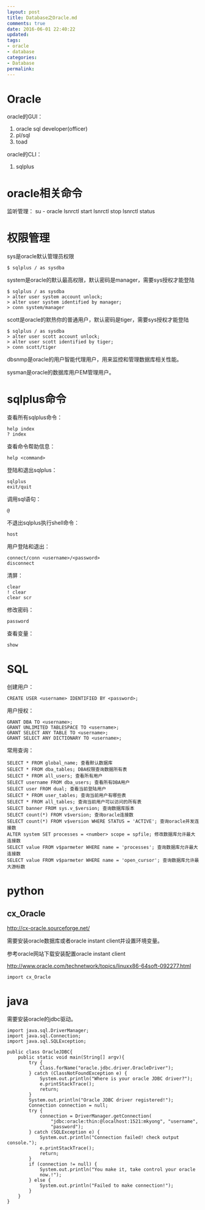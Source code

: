```yaml
---
layout: post
title: Database之Oracle.md
comments: true
date: 2016-06-01 22:40:22
updated:
tags:
- oracle
- database
categories:
- Database
permalink:
---
```


# Oracle

oracle的GUI：
1. oracle sql developer(officer)
2. pl/sql
3. toad

oracle的CLI：
1. sqlplus

# oracle相关命令

监听管理：
    su - oracle
    lsnrctl start
    lsnrctl stop
    lsnrctl status

# 权限管理

sys是oracle默认管理员权限

    $ sqlplus / as sysdba

system是oracle的默认最高权限，默认密码是manager，需要sys授权才能登陆

    $ sqlplus / as sysdba
    > alter user system account unlock;
    > alter user system identified by manager;
    > conn system/manager

scott是oracle的默热你的普通用户，默认密码是tiger，需要sys授权才能登陆

    $ sqlplus / as sysdba
    > alter user scott account unlock;
    > alter user scott identified by tiger;
    > conn scott/tiger

dbsnmp是oracle的用户智能代理用户，用来监控和管理数据库相关性能。

sysman是oracle的数据库用户EM管理用户。

# sqlplus命令

查看所有sqlplus命令：

    help index
    ? index

查看命令帮助信息：

    help <command>

登陆和退出sqlplus：

    sqlplus
    exit/quit

调用sql语句：

    @

不退出sqlplus执行shell命令：

    host

用户登陆和退出：

    connect/conn <username>/<password>
    disconnect

清屏：

    clear
    ! clear
    clear scr

修改密码：

    password

查看变量：

    show

# SQL

创建用户：

    CREATE USER <username> IDENTIFIED BY <password>;

用户授权：

    GRANT DBA TO <username>;
    GRANT UNLIMITED TABLESPACE TO <username>;
    GRANT SELECT ANY TABLE TO <username>;
    GRANT SELECT ANY DICTIONARY TO <username>;

常用查询：

    SELECT * FROM global_name; 查看默认数据库
    SELECT * FROM dba_tables; DBA权限查询数据所有表
    SELECT * FROM all_users; 查看所有用户
    SELECT username FROM dba_users; 查看所有DBA用户
    SELECT user FROM dual; 查看当前登陆用户
    SELECT * FROM user_tables; 查询当前用户有哪些表
    SELECT * FROM all_tables; 查询当前用户可以访问的所有表
    SELECT banner FROM sys.v_$version; 查询数据库版本
    SELECT count(*) FROM v$version; 查询oracle连接数
    SELECT count(*) FROM v$version WHERE STATUS = 'ACTIVE'; 查询oracle并发连接数
    ALTER system SET processes = <number> scope = spfile; 修改数据库允许最大连接数
    SELECT value FROM v$parmeter WHERE name = 'processes'; 查询数据库允许最大连接数
    SELECT value FROM v$parmeter WHERE name = 'open_cursor'; 查询数据库允许最大游标数

# python

## cx_Oracle

<http://cx-oracle.sourceforge.net/>

需要安装oracle数据库或者oracle instant client并设置环境变量。

参考oracle网站下载安装配置oracle instant client

<http://www.oracle.com/technetwork/topics/linuxx86-64soft-092277.html>

    import cx_Oracle

# java

需要安装oracle的jdbc驱动。

    import java.sql.DriverManager;
    import java.sql.Connection;
    import java.sql.SQLException;

    public class OracleJDBC{
        public static void main(String[] argv){
            try {
                Class.forName("oracle.jdbc.driver.OracleDriver");
            } catch (ClassNotFoundException e) {
                System.out.println("Where is your oracle JDBC driver?");
                e.printStackTrace();
                return;
            }
            System.out.println("Oracle JDBC driver registered!");
            Connection connection = null;
            try {
                connection = DriverManager.getConnection(
                    "jdbc:oracle:thin:@localhost:1521:mkyong", "username",
                    "password");
            } catch (SQLException e) {
                System.out.println("Connection failed! check output console.");
                e.printStackTrace();
                return;
            }
            if (connection != null) {
                System.out.println("You make it, take control your oracle
                now.!");
            } else {
                System.out.println("Failed to make connection!");
            }
        }
    }
